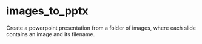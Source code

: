 # images_to_pptx
Create a powerpoint presentation from a folder of images, where each slide contains an image and its filename. 
